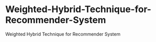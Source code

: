 # Weighted-Hybrid-Technique-for-Recommender-System
Weighted Hybrid Technique for Recommender System
